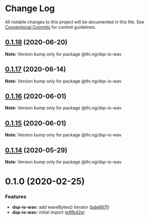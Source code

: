 # Change Log

All notable changes to this project will be documented in this file.
See [Conventional Commits](https://conventionalcommits.org) for commit guidelines.

## [0.1.18](https://github.com/thi-ng/umbrella/compare/@thi.ng/dsp-io-wav@0.1.17...@thi.ng/dsp-io-wav@0.1.18) (2020-06-20)

**Note:** Version bump only for package @thi.ng/dsp-io-wav





## [0.1.17](https://github.com/thi-ng/umbrella/compare/@thi.ng/dsp-io-wav@0.1.16...@thi.ng/dsp-io-wav@0.1.17) (2020-06-14)

**Note:** Version bump only for package @thi.ng/dsp-io-wav





## [0.1.16](https://github.com/thi-ng/umbrella/compare/@thi.ng/dsp-io-wav@0.1.15...@thi.ng/dsp-io-wav@0.1.16) (2020-06-01)

**Note:** Version bump only for package @thi.ng/dsp-io-wav





## [0.1.15](https://github.com/thi-ng/umbrella/compare/@thi.ng/dsp-io-wav@0.1.14...@thi.ng/dsp-io-wav@0.1.15) (2020-06-01)

**Note:** Version bump only for package @thi.ng/dsp-io-wav





## [0.1.14](https://github.com/thi-ng/umbrella/compare/@thi.ng/dsp-io-wav@0.1.13...@thi.ng/dsp-io-wav@0.1.14) (2020-05-29)

**Note:** Version bump only for package @thi.ng/dsp-io-wav





# 0.1.0 (2020-02-25)


### Features

* **dsp-io-wav:** add waveBytes() iterator ([bde667f](https://github.com/thi-ng/umbrella/commit/bde667fe4b08f03a7bbf4fa95d8e71c296d5bfb7))
* **dsp-io-wav:** initial import ([e9fb42e](https://github.com/thi-ng/umbrella/commit/e9fb42e5cb260997ff38055e713aebd82aaf3843))
